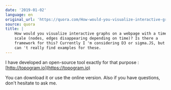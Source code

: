 ```yaml
---
date: '2019-01-02'
language: en
original_url: 'https://quora.com/How-would-you-visualize-interactive-graphs-on-a-webpage-with-a-time-scale-nodes-edges-disappearing-depending-on-time-Is-there-a-framework-for-this-Currently-Im-considering-D3-or-sigma-JS-but-I-cant-really-find/answer/Clément-Renaud'
source: quora
title: |
    How would you visualize interactive graphs on a webpage with a time
    scale (nodes, edges disappearing depending on time)? Is there a
    framework for this? Currently I 'm considering D3 or sigma.JS, but I
    can 't really find examples for these.
---
```


I have developed an open-source tool exactly for that purpose :
[http://topogram.io](https://topogram.io)

You can download it or use the online version. Also if you have
questions, don't hesitate to ask me.
